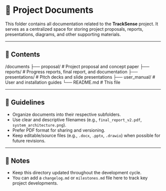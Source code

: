 # 📄 Project Documents

This folder contains all documentation related to the **TrackSense** project. It serves as a centralized space for storing project proposals, reports, presentations, diagrams, and other supporting materials.

---

## 📁 Contents

/documents
├── proposal/ # Project proposal and concept paper
├── reports/ # Progress reports, final report, and documentation
├── presentations/ # Pitch decks and slide presentations
├── user_manual/ # User and installation guides
└── README.md # This file

---

## 📝 Guidelines

- Organize documents into their respective subfolders.
- Use clear and descriptive filenames (e.g., `final_report_v2.pdf`, `system_architecture.png`).
- Prefer PDF format for sharing and versioning.
- Keep editable/source files (e.g., `.docx`, `.pptx`, `.drawio`) when possible for future revisions.

---

## 📌 Notes

- Keep this directory updated throughout the development cycle.
- You can add a `changelog.md` or `milestones.md` file here to track key project developments.
